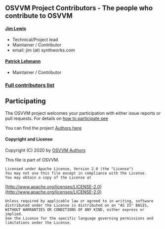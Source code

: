 ## OSVVM Project Contributors - The people who contribute to OSVVM

#### [Jim Lewis](https://opensource.ieee.org/jim)
* Technical/Project lead
* Maintainer / Contributor
* email: jim (at) synthworks.com

#### [Patrick Lehmann](https://opensource.ieee.org/patrick.lehmann)
* Maintainer / Contributor

### [Full contributors list](https://opensource.ieee.org/OSVVM/VerificationIP/-/graphs/master)


## Participating  
The OSVVM project welcomes your participation with either 
issue reports or pull requests.
For details on [how to participate see](https://opensource.ieee.org/osvvm/OsvvmLibraries/-/blob/master/CONTRIBUTING.md)

You can find the project [Authors here](AUTHORS.md)

#### Copyright and License
Copyright (C) 2020 by [OSVVM Authors](AUTHORS.md)   

This file is part of OSVVM.

    Licensed under Apache License, Version 2.0 (the "License")
    You may not use this file except in compliance with the License.
    You may obtain a copy of the License at

  [http://www.apache.org/licenses/LICENSE-2.0](http://www.apache.org/licenses/LICENSE-2.0)

    Unless required by applicable law or agreed to in writing, software
    distributed under the License is distributed on an "AS IS" BASIS,
    WITHOUT WARRANTIES OR CONDITIONS OF ANY KIND, either express or implied.
    See the License for the specific language governing permissions and
    limitations under the License.

